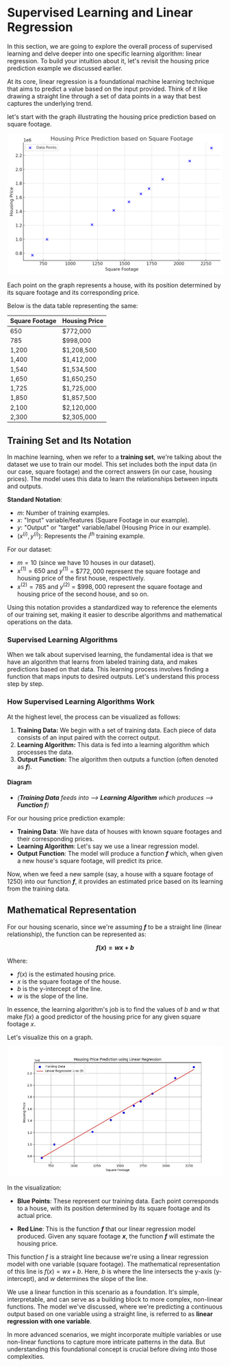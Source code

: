 # Supervised Learning and Linear Regression
In this section, we are going to explore the overall process of supervised learning and delve deeper into 
one specific learning algorithm: linear regression. To build your intuition about it, let's revisit 
the housing price prediction example we discussed earlier.

At its core, linear regression is a foundational machine learning technique that aims to predict a value 
based on the input provided. Think of it like drawing a straight line through a set of data points in a way 
that best captures the underlying trend.
  
  let's start with the graph illustrating the housing price prediction based on square footage. 
  
<p align="center">

<img src="/machine_learning_basic/Housing-Price-Prediction.jpg" alt="housing price prediction" width="550">

</p> 
  
  
  Each point on the graph represents a house, with its position determined by its square footage and its corresponding price.
  
  Below is the data table representing the same:
  
  | Square Footage | Housing Price |
|----------------|---------------|
| 650            | $772,000      |
| 785            | $998,000      |
| 1,200          | $1,208,500    |
| 1,400          | $1,412,000    |
| 1,540          | $1,534,500    |
| 1,650          | $1,650,250    |
| 1,725          | $1,725,000    |
| 1,850          | $1,857,500    |
| 2,100          | $2,120,000    |
| 2,300          | $2,305,000    |

## Training Set and Its Notation

In machine learning, when we refer to a **training set**, we're talking about the dataset we use to train our model. 
This set includes both the input data (in our case, square footage) and the correct answers (in our case, housing prices). 
The model uses this data to learn the relationships between inputs and outputs.

**Standard Notation**:
- $m$: Number of training examples.
- $x$: "Input" variable/features (Square Footage in our example).
- $y$: "Output" or "target" variable/label (Housing Price in our example).
- $(x^{(i)}, y^{(i)})$: Represents the $i^{th}$ training example.

For our dataset:
- $m = 10$ (since we have 10 houses in our dataset).
- $x^{(1)} = 650$ and $y^{(1)}$ $=$ $\$772,000$ represent the square footage and housing price of the first house, respectively.
- $x^{(2)} = 785$ and $y^{(2)}$ $=$ $\$998,000$ represent the square footage and housing price of the second house, and so on.

Using this notation provides a standardized way to reference the elements of our training set, 
making it easier to describe algorithms and mathematical operations on the data.

### Supervised Learning Algorithms

When we talk about supervised learning, the fundamental idea is that we have an algorithm that learns from labeled training data, and makes predictions based on that data. This learning process involves finding a function that maps inputs to desired outputs. Let's understand this process step by step.

### How Supervised Learning Algorithms Work

At the highest level, the process can be visualized as follows:

1. **Training Data:** We begin with a set of training data. Each piece of data consists of an input paired with the correct output.
2. **Learning Algorithm:** This data is fed into a learning algorithm which processes the data.
3. **Output Function:** The algorithm then outputs a function (often denoted as **$f$**).

#### Diagram

- _(**Training Data** feeds into --> **Learning Algorithm** which produces --> **Function $f$**)_ 

For our housing price prediction example:

- **Training Data**: We have data of houses with known square footages and their corresponding prices.
- **Learning Algorithm**: Let's say we use a linear regression model.
- **Output Function**: The model will produce a function **$f$** which, when given a new house's square footage, will predict its price.

Now, when we feed a new sample (say, a house with a square footage of 1250) into our function **$f$**, it provides an estimated price based on its learning from the training data.

## Mathematical Representation

For our housing scenario, since we're assuming **$f$** to be a straight line (linear relationship), the function can be represented as:

**$$ f(x) = w x + b$$**

Where:

- $f(x)$ is the estimated housing price.
- $x$ is the square footage of the house.
- $b$ is the y-intercept of the line.
- $w$ is the slope of the line.

In essence, the learning algorithm's job is to find the values of $b$ and $w$ that make $f(x)$ a good predictor of the housing price for any given square footage $x$.

Let's visualize this on a graph.

<p align="center">

<img src="/machine_learning_basic/Housing-Price-Prediction-Linear.jpeg" alt="housing price prediction linear" width="650">

</p> 

In the visualization:

- **Blue Points**: These represent our training data. Each point corresponds to a house, with its position determined by its square footage and its actual price.
  
- **Red Line**: This is the function **$f$** that our linear regression model produced. Given any square footage **$x$**, the function **$f$** will estimate the housing price.

This function $f$ is a straight line because we're using a linear regression model with one variable (square footage). The mathematical representation of this line is $f(x) = w x + b$. Here, $b$ is where the line intersects the y-axis (y-intercept), and $w$ determines the slope of the line.

We use a linear function in this scenario as a foundation. It's simple, interpretable, and can serve as a building block to more complex, non-linear functions. The model we've discussed, where we're predicting a continuous output based on one variable using a straight line, is referred to as **linear regression with one variable**.

In more advanced scenarios, we might incorporate multiple variables or use non-linear functions to capture more intricate patterns in the data. But understanding this foundational concept is crucial before diving into those complexities.






